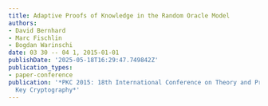 ```yaml
---
title: Adaptive Proofs of Knowledge in the Random Oracle Model
authors:
- David Bernhard
- Marc Fischlin
- Bogdan Warinschi
date: 03 30 -- 04 1, 2015-01-01
publishDate: '2025-05-18T16:29:47.749842Z'
publication_types:
- paper-conference
publication: '*PKC 2015: 18th International Conference on Theory and Practice of Public
  Key Cryptography*'
---
```

